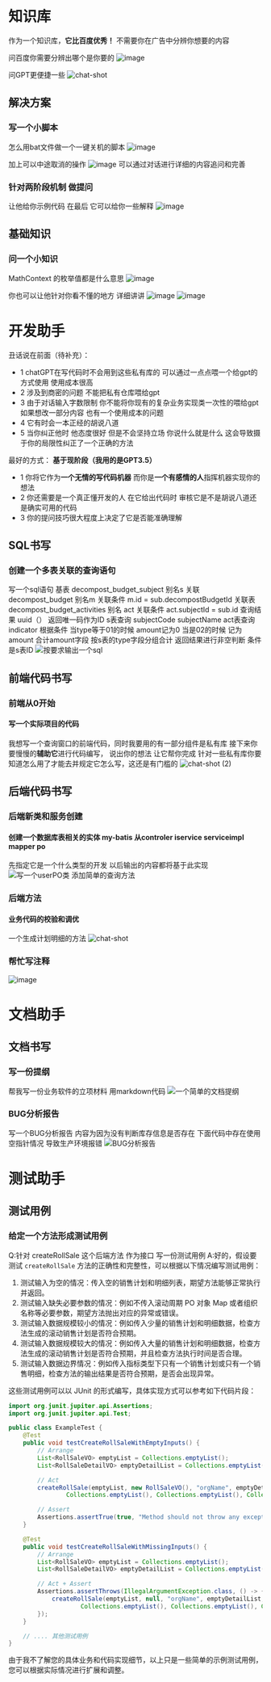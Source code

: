 # 知识库
作为一个知识库，**它比百度优秀！**
不需要你在广告中分辨你想要的内容  

问百度你需要分辨出哪个是你要的
![image](https://user-images.githubusercontent.com/130332194/234740681-fe6ea905-af40-4176-be90-b3a8b71e645e.png)

问GPT更便捷一些
![chat-shot](https://user-images.githubusercontent.com/130332194/234740791-daff7ee9-ba82-4669-b688-ba3664de5bd3.png)
## 解决方案

### 写一个小脚本
怎么用bat文件做一个一键关机的脚本
![image](https://user-images.githubusercontent.com/130332194/234764830-b1096709-d1c9-4d8b-91ba-db19e1b76361.png)

加上可以中途取消的操作
![image](https://user-images.githubusercontent.com/130332194/234764883-8a8fb7e7-c346-4067-8eec-b9206b25dee7.png)
可以通过对话进行详细的内容追问和完善

### 针对两阶段机制 做提问
让他给你示例代码  在最后 它可以给你一些解释
![image](https://user-images.githubusercontent.com/130332194/234770962-c1b811ba-1b6b-4099-8a97-0698a885740f.png)



## 基础知识
### 问一个小知识
MathContext 的枚举值都是什么意思
![image](https://user-images.githubusercontent.com/130332194/234768993-7b318203-59df-4837-bce2-15d4a4acec9c.png)

你也可以让他针对你看不懂的地方 详细讲讲
![image](https://user-images.githubusercontent.com/130332194/234771112-468c8fc3-614a-4bc7-a21e-f72ce01194b1.png)
![image](https://user-images.githubusercontent.com/130332194/234771134-38a0e6e6-57d9-4aa9-a26b-866099588657.png)


# 开发助手
丑话说在前面（待补充）：
- 1 chatGPT在写代码时不会用到这些私有库的 可以通过一点点喂一个给gpt的方式使用  使用成本很高
- 2 涉及到商密的问题 不能把私有仓库喂给gpt
- 3 由于对话输入字数限制 你不能将你现有的复杂业务实现类一次性的喂给gpt  如果想改一部分内容 也有一个使用成本的问题
- 4 它有时会一本正经的胡说八道
- 5 当你纠正他时 他态度很好 但是不会坚持立场  你说什么就是什么  这会导致摄于你的局限性纠正了一个正确的方法

最好的方式：
**基于现阶段（我用的是GPT3.5）**
- 1 你将它作为**一个无情的写代码机器**  而你是**一个有感情的人**指挥机器实现你的想法 
- 2 你还需要是一个真正懂开发的人 在它给出代码时 审核它是不是胡说八道还是确实可用的代码
- 3 你的提问技巧很大程度上决定了它是否能准确理解

## SQL书写
### 创建一个多表关联的查询语句
写一个sql语句 基表 decompost_budget_subject 别名s 关联 decompost_budget 别名m 关联条件 m.id = sub.decompostBudgetId 关联表 decompost_budget_activities 别名 act 关联条件 act.subjectId = sub.id 查询结果 uuid（） 返回唯一码作为ID s表查询 subjectCode subjectName act表查询 indicator 根据条件 当type等于01的时候 amount记为0 当是02的时候 记为amount 合计amount字段 按s表的type字段分组合计 返回结果进行非空判断   条件是s表ID 
![按要求输出一个sql](https://user-images.githubusercontent.com/130332194/234523584-224d7e09-1980-4a86-b8d3-f1f22a2baa0a.png)

## 前端代码书写
### 前端从0开始
#### 写一个实际项目的代码
我想写一个查询窗口的前端代码，同时我要用的有一部分组件是私有库
接下来你要慢慢的**辅助它**进行代码编写， 说出你的想法 让它帮你完成
针对一些私有库你要知道怎么用了才能去并规定它怎么写，这还是有门槛的
![chat-shot (2)](https://user-images.githubusercontent.com/130332194/234776623-9a2a5a15-e9cb-43c4-babf-aa4586bdb238.png)

## 后端代码书写
### 后端新类和服务创建
#### 创建一个数据库表相关的实体 my-batis  从controler iservice serviceimpl mapper po 
先指定它是一个什么类型的开发  以后输出的内容都将基于此实现
![写一个userPO类 添加简单的查询方法](https://user-images.githubusercontent.com/130332194/234562530-215bbe4c-9b54-4727-96f6-56f453d9a455.png)

### 后端方法
#### 业务代码的校验和调优
一个生成计划明细的方法
![chat-shot](https://user-images.githubusercontent.com/130332194/234756074-78594dea-7437-4b87-9c59-dce9a8ddeee4.png)

### 帮忙写注释
![image](https://user-images.githubusercontent.com/130332194/234764121-cc12dbcf-1f77-433d-83c6-ef0d086f7ce9.png)

# 文档助手
## 文档书写
### 写一份提纲
帮我写一份业务软件的立项材料 用markdown代码
![一个简单的文档提纲](https://user-images.githubusercontent.com/130332194/234549153-abf63892-6c5d-415e-87f8-e971b9a563d3.png)
### BUG分析报告
写一个BUG分析报告 内容为因为没有判断库存信息是否存在 下面代码中存在使用空指针情况 导致生产环境报错 
![BUG分析报告](https://user-images.githubusercontent.com/130332194/234550999-355d4e91-311d-4b32-98ae-85379255b39d.png)


# 测试助手
## 测试用例
### 给定一个方法形成测试用例
Q:针对 createRollSale 这个后端方法 作为接口 写一份测试用例
A:好的，假设要测试 `createRollSale` 方法的正确性和完整性，可以根据以下情况编写测试用例：

1. 测试输入为空的情况：传入空的销售计划和明细列表，期望方法能够正常执行并返回。
2. 测试输入缺失必要参数的情况：例如不传入滚动周期 PO 对象 Map 或者组织名称等必要参数，期望方法抛出对应的异常或错误。
3. 测试输入数据规模较小的情况：例如传入少量的销售计划和明细数据，检查方法生成的滚动销售计划是否符合预期。
4. 测试输入数据规模较大的情况：例如传入大量的销售计划和明细数据，检查方法生成的滚动销售计划是否符合预期，并且检查方法执行时间是否合理。
5. 测试输入数据边界情况：例如传入指标类型下只有一个销售计划或只有一个销售明细，检查方法的输出结果是否符合预期，是否会出现异常。

这些测试用例可以以 JUnit 的形式编写，具体实现方式可以参考如下代码片段：

```java
import org.junit.jupiter.api.Assertions;
import org.junit.jupiter.api.Test;

public class ExampleTest {
    @Test
    public void testCreateRollSaleWithEmptyInputs() {
        // Arrange
        List<RollSaleVO> emptyList = Collections.emptyList();
        List<RollSaleDetailVO> emptyDetailList = Collections.emptyList();

        // Act
        createRollSale(emptyList, new RollSaleVO(), "orgName", emptyDetailList, new HashMap<>(),
                Collections.emptyList(), Collections.emptyList(), Collections.emptyList());

        // Assert
        Assertions.assertTrue(true, "Method should not throw any exception");
    }

    @Test
    public void testCreateRollSaleWithMissingInputs() {
        // Arrange
        List<RollSaleVO> emptyList = Collections.emptyList();
        List<RollSaleDetailVO> emptyDetailList = Collections.emptyList();

        // Act + Assert
        Assertions.assertThrows(IllegalArgumentException.class, () -> {
            createRollSale(emptyList, null, "orgName", emptyDetailList, new HashMap<>(),
                    Collections.emptyList(), Collections.emptyList(), Collections.emptyList());
        });
    }

    // .... 其他测试用例
}
``` 
由于我不了解您的具体业务和代码实现细节，以上只是一些简单的示例测试用例，您可以根据实际情况进行扩展和调整。







